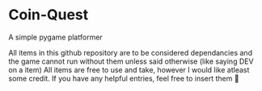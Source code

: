 # Coin-Quest
A simple pygame platformer

All items in this github repository are to be considered dependancies and the game cannot run without them unless said otherwise (like saying DEV on a item)
All items are free to use and take, however I would like atleast some credit.
If you have any helpful entries, feel free to insert them 🙂
